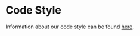 # Code Style

Information about our code style can be found [here](https://docs.polypheny.com/en/latest/devs/coding_conventions/formatting-guideline).
